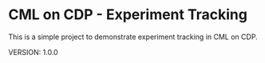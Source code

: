 # CML on CDP - Experiment Tracking

This is a simple project to demonstrate experiment tracking in CML on CDP.

VERSION: 1.0.0
